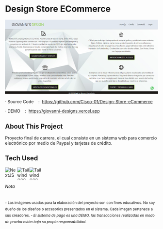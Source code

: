 # Design Store ECommerce

![giovanni's designs](/public/app.png)

· Source Code    :  https://github.com/Cisco-01/Design-Store-eCommerce

· DEMO    :  https://giovanni-designs.vercel.app

## About This Project

Proyecto final de carrera, el cual consiste en un sistema web para comercio electrónico por medio de Paypal y tarjetas de crédito.

## Tech Used
<img align="left" alt="NextJS" width="40px" height="40px" src="https://seeklogo.com/images/N/next-js-logo-8FCFF51DD2-seeklogo.com.png" />
<img align="left" alt="Tailwind CSS" width="40px" height="40px" src="https://upload.wikimedia.org/wikipedia/commons/d/d5/Tailwind_CSS_Logo.svg" />
<img align="left" alt="Tailwind CSS" width="40px" height="40px" src="https://cdn.iconscout.com/icon/free/png-256/mongodb-5-1175140.png" />

<br/>
<br/>

###### Nota

<sub>- Las imágenes usadas para la elaboración del proyecto son con fines educativos.
  No soy dueño de los diseños o accesorios presentados en el sistema. Cada imagen pertenece a sus creadores. *- El sistema de pago es una DEMO, las transacciones realizadas en modo de prueba están bajo su propia responsabilidad.*
</sub>
